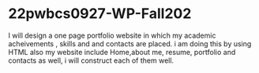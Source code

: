 # 22pwbcs0927-WP-Fall202
I will design a one page portfolio website in which my 
academic acheivements , skills and and contacts are 
placed. i am doing this by using HTML also my website include 
Home,about me, resume, portfolio and contacts as well,
i will construct each of them well.

